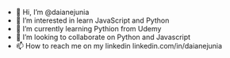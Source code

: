 - 👋 Hi, I’m @daianejunia
- 👀 I’m interested in learn JavaScript and Python
- 🌱 I’m currently learning Pythion from Udemy
- 💞️ I’m looking to collaborate on Python and Javascript
- 📫 How to reach me on my linkedin linkedin.com/in/daianejunia

<!---
daianejunia/daianejunia is a ✨ special ✨ repository because its `README.md` (this file) appears on your GitHub profile.
You can click the Preview link to take a look at your changes.
--->
